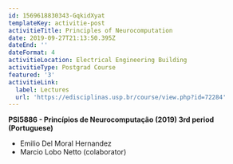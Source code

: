 ```yaml
---
id: 1569618830343-GqkidXyat
templateKey: activitie-post
activitieTitle: Principles of Neurocomputation
date: 2019-09-27T21:13:50.395Z
dateEnd: ''
dateFormat: 4
activitieLocation: Electrical Engineering Building
activitieType: Postgrad Course
featured: '3'
activitieLink:
  label: Lectures
  url: 'https://edisciplinas.usp.br/course/view.php?id=72284'
---
```

**PSI5886 - Princípios de Neurocomputação (2019)  3rd period (Portuguese)**

* Emilio Del Moral Hernandez
* Marcio Lobo Netto (colaborator)
